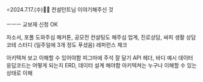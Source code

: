 :star:️2024.7.17.(수):dog::feet:
컨설턴트님 이야기해주신 것 

ㅡㅡㅡ
교보재 신청 OK

자소서, 포폴 도와주심 
해커톤, 공모전 컨설팅도 해주심
업계, 진로상담, 싸피 생활 상담 
코테 스터디 (일주일에 3개 정도 푸셨음)
레퍼런스 체크 

아키텍쳐 보고 이해할 수 있어야함
피그마에 주석 잘 달기
API 
헤더, 바디
예시 데이터
응답코드는 어떻게 되는지
ERD, 데이터 설계 해야함
아키텍쳐는 누구나 이해할 수 있는 상태로 이해 
